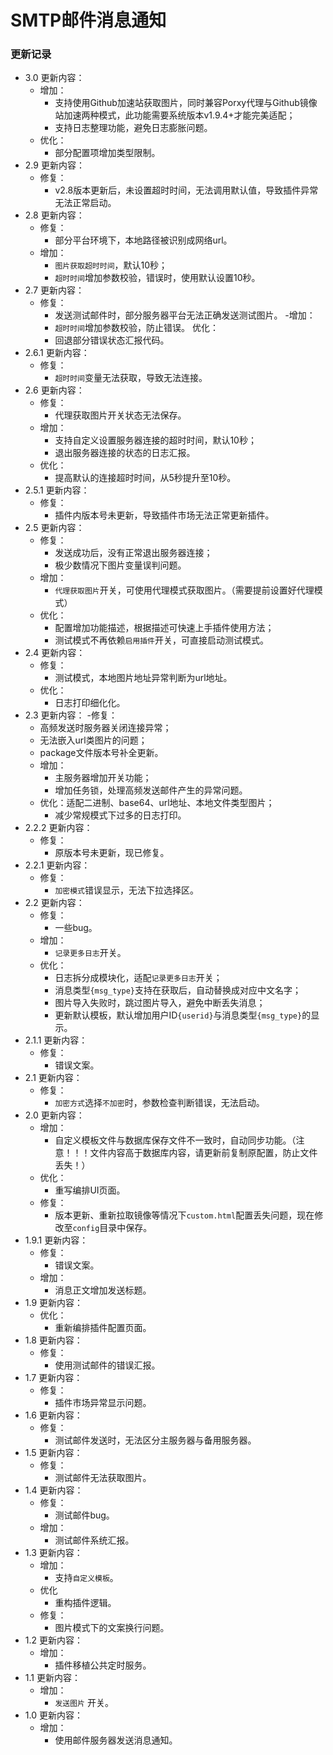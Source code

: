 # SMTP邮件消息通知

### 更新记录
- 3.0 更新内容：
  - 增加：
    - 支持使用Github加速站获取图片，同时兼容Porxy代理与Github镜像站加速两种模式，此功能需要系统版本v1.9.4+才能完美适配；
    - 支持日志整理功能，避免日志膨胀问题。
  - 优化：
    - 部分配置项增加类型限制。
- 2.9 更新内容：
  - 修复：
    - v2.8版本更新后，未设置超时时间，无法调用默认值，导致插件异常无法正常启动。
- 2.8 更新内容：
  - 修复：
    - 部分平台环境下，本地路径被识别成网络url。
  - 增加：
    - ```图片获取超时时间```，默认10秒；
    - ```超时时间```增加参数校验，错误时，使用默认设置10秒。
- 2.7 更新内容：
  - 修复：
    - 发送测试邮件时，部分服务器平台无法正确发送测试图片。
  -增加：
    - ```超时时间```增加参数校验，防止错误。
  优化：
    - 回退部分错误状态汇报代码。
- 2.6.1 更新内容：
  - 修复：
    - ```超时时间```变量无法获取，导致无法连接。
- 2.6 更新内容：
  - 修复：
    - 代理获取图片开关状态无法保存。
  - 增加：
    - 支持自定义设置服务器连接的超时时间，默认10秒；
    - 退出服务器连接的状态的日志汇报。
  - 优化：
    - 提高默认的连接超时时间，从5秒提升至10秒。
- 2.5.1 更新内容：
  - 修复：
    - 插件内版本号未更新，导致插件市场无法正常更新插件。
- 2.5 更新内容：
  - 修复：
    - 发送成功后，没有正常退出服务器连接；
    - 极少数情况下图片变量误判问题。
  - 增加：
    - ```代理获取图片```开关，可使用代理模式获取图片。（需要提前设置好代理模式）
  - 优化：
    - 配置增加功能描述，根据描述可快速上手插件使用方法；
    - 测试模式不再依赖```启用插件```开关，可直接启动测试模式。
- 2.4 更新内容：
  - 修复：
    - 测试模式，本地图片地址异常判断为url地址。
  - 优化：
    - 日志打印细化化。
- 2.3 更新内容：
  -修复：
    - 高频发送时服务器关闭连接异常；
    - 无法嵌入url类图片的问题；
    - package文件版本号补全更新。
  - 增加：
    - 主服务器增加开关功能；
    - 增加任务锁，处理高频发送邮件产生的异常问题。
  - 优化：适配二进制、base64、url地址、本地文件类型图片；
    - 减少常规模式下过多的日志打印。 
- 2.2.2 更新内容：
  - 修复：
    - 原版本号未更新，现已修复。
- 2.2.1 更新内容：
  - 修复：
    - ```加密模式```错误显示，无法下拉选择区。
- 2.2 更新内容：
  - 修复：
    - 一些bug。
  - 增加：
    - ```记录更多日志```开关。
  - 优化：
    - 日志拆分成模块化，适配```记录更多日志```开关；
    - 消息类型```{msg_type}```支持在获取后，自动替换成对应中文名字；
    - 图片导入失败时，跳过图片导入，避免中断丢失消息；
    - 更新默认模板，默认增加用户ID```{userid}```与消息类型```{msg_type}```的显示。
- 2.1.1 更新内容：
  - 修复：
    - 错误文案。
- 2.1 更新内容：
  - 修复：
    - ```加密方式```选择```不加密```时，参数检查判断错误，无法启动。
- 2.0 更新内容：
  - 增加：
    - 自定义模板文件与数据库保存文件不一致时，自动同步功能。（注意！！！文件内容高于数据库内容，请更新前复制原配置，防止文件丢失！）
  - 优化：
    - 重写编排UI页面。
  - 修复：
    - 版本更新、重新拉取镜像等情况下```custom.html```配置丢失问题，现在修改至```config```目录中保存。
- 1.9.1 更新内容：
  - 修复：
    - 错误文案。
  - 增加：
    - 消息正文增加发送标题。
- 1.9 更新内容：
  - 优化：
    - 重新编排插件配置页面。
- 1.8 更新内容：
  - 修复：
    - 使用测试邮件的错误汇报。
- 1.7 更新内容：
  - 修复：
    - 插件市场异常显示问题。
- 1.6 更新内容：
  - 修复：
    - 测试邮件发送时，无法区分主服务器与备用服务器。
- 1.5 更新内容：
  - 修复：
    - 测试邮件无法获取图片。
- 1.4 更新内容：
  - 修复：
    - 测试邮件bug。
  - 增加：
    - 测试邮件系统汇报。
- 1.3 更新内容：
  - 增加：
      - 支持```自定义模板```。
  - 优化
    - 重构插件逻辑。 
  - 修复：
    - 图片模式下的文案换行问题。
- 1.2 更新内容：
  - 增加：
    - 插件移植公共定时服务。
- 1.1 更新内容：
  - 增加：
    - ```发送图片``` 开关。
- 1.0 更新内容：
  - 增加：
    - 使用邮件服务器发送消息通知。
